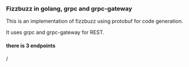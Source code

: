 ### Fizzbuzz in golang, grpc and grpc-gateway

This is an implementation of fizzbuzz using protobuf for code generation.

It uses grpc and grpc-gateway for REST.

#### there is 3 endpoints

/